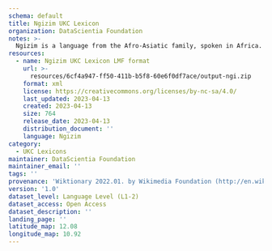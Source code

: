 ```yaml
---
schema: default
title: Ngizim UKC Lexicon
organization: DataScientia Foundation
notes: >-
  Ngizim is a language from the Afro-Asiatic family, spoken in Africa. The UKC Lexicon of Ngizim is represented as a lexico-semantic network. It consists of words, word senses, synsets, as well as sense-level and synset-level relationships.
resources:
  - name: Ngizim UKC Lexicon LMF format
    url: >-
      resources/6cf4a947-ff50-411b-b5f8-60e6f0df7ace/output-ngi.zip
    format: xml
    license: https://creativecommons.org/licenses/by-nc-sa/4.0/
    last_updated: 2023-04-13
    created: 2023-04-13
    size: 764
    release_date: 2023-04-13
    distribution_document: ''
    language: Ngizim
category:
  - UKC Lexicons
maintainer: DataScientia Foundation
maintainer_email: ''
tags: ''
provenance: 'Wiktionary 2022.01. by Wikimedia Foundation (http://en.wiktionary.org); Princeton WordNet 2.1 by Princeton University (https://wordnet.princeton.edu)'
version: '1.0'
dataset_level: Language Level (L1-2)
dataset_access: Open Access
dataset_description: ''
landing_page: ''
latitude_map: 12.08
longitude_map: 10.92
---
```

